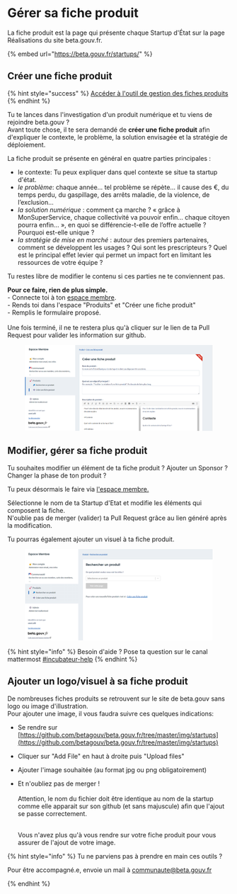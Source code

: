 # Gérer sa fiche produit

La fiche produit est la page qui présente chaque Startup d'État sur la page Réalisations du site beta.gouv.fr.

{% embed url="https://beta.gouv.fr/startups/" %}

## Créer une fiche produit

{% hint style="success" %}
[Accéder à l'outil de gestion des fiches produits](https://espace-membre.incubateur.net/startups/create-form)
{% endhint %}

Tu te lances dans l'investigation d'un produit numérique et tu viens de rejoindre beta.gouv ?\
Avant toute chose, il te sera demandé de **créer une fiche produit** afin d'expliquer le contexte, le problème, la solution envisagée et la stratégie de déploiement.

La fiche produit se présente en général en quatre parties principales :

* le contexte: Tu peux expliquer dans quel contexte se situe ta startup d'état.
* _le problème_: chaque année… tel problème se répète… il cause des €, du temps perdu, du gaspillage, des arrêts maladie, de la violence, de l’exclusion…
* _la solution numérique_ : comment ça marche ? « grâce à MonSuperService, chaque collectivité va pouvoir enfin… chaque citoyen pourra enfin… », en quoi se différencie-t-elle de l’offre actuelle ? Pourquoi est-elle unique ?
* _la stratégie de mise en marché_ : autour des premiers partenaires, comment se développent les usages ? Qui sont les prescripteurs ? Quel est le principal effet levier qui permet un impact fort en limitant les ressources de votre équipe ?

Tu restes libre de modifier le contenu si ces parties ne te conviennent pas.

**Pour ce faire, rien de plus simple.**\
\- Connecte toi à ton [espace membre](https://espace-membre.incubateur.net/).\
\- Rends toi dans l'espace "Produits" et "Créer une fiche produit"\
\- Remplis le formulaire proposé.\
\
Une fois terminé, il ne te restera plus qu'à cliquer sur le lien de ta Pull Request pour valider les information sur github.

<figure><img src="../../.gitbook/assets/image (3).png" alt=""><figcaption></figcaption></figure>



## Modifier, gérer sa fiche produit

Tu souhaites modifier un élément de ta fiche produit ? Ajouter un Sponsor ? Changer la phase de ton produit ?

Tu peux désormais le faire via [l'espace membre.](https://espace-membre.incubateur.net/startups)

Sélectionne le nom de ta Startup d'Etat et modifie les éléments qui composent la fiche.\
N'oublie pas de merger (valider) ta Pull Request grâce au lien généré après la modification.

Tu pourras également ajouter un visuel à ta fiche produit.

<figure><img src="../../.gitbook/assets/image (22).png" alt=""><figcaption></figcaption></figure>

{% hint style="info" %}
Besoin d'aide ? Pose ta question sur le canal mattermost [#incubateur-help](https://mattermost.incubateur.net/betagouv/channels/incubateur-help)
{% endhint %}

## Ajouter un logo/visuel à sa fiche produit



De nombreuses fiches produits se retrouvent sur le site de beta.gouv sans logo ou image d'illustration.\
Pour ajouter une image, il vous faudra suivre ces quelques indications:

* Se rendre sur [https://github.com/betagouv/beta.gouv.fr/tree/master/img/startups](https://github.com/betagouv/beta.gouv.fr/tree/master/img/startups)
* Cliquer sur "Add File" en haut à droite puis "Upload files"
* Ajouter l'image souhaitée (au format jpg ou png obligatoirement)
*   Et n'oubliez pas de merger !\
    \
    Attention, le nom du fichier  doit être identique au nom de la startup comme elle apparait sur son github (et sans majuscule) afin que l'ajout se passe correctement.

    [\
    ](https://github.com/betagouv/beta.gouv.fr/tree/master/img/startups)Vous n'avez plus qu'à vous rendre sur votre fiche produit pour vous assurer de l'ajout de votre image.

{% hint style="info" %}
Tu ne parviens pas à prendre en main ces outils ?

Pour être accompagné.e, envoie un mail à communaute@beta.gouv.fr


{% endhint %}
